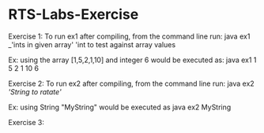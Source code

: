 # RTS-Labs-Exercise

Exercise 1:
To run ex1 after compiling, from the command line run: java ex1 _'ints in given array' 'int to test against array values

Ex: using the array [1,5,2,1,10] and integer 6 would be executed as: java ex1 1 5 2 1 10 6

Exercise 2:
To run ex2 after compiling, from the command line run: java ex2 _'String to ratate'_

Ex: using String "MyString" would be executed as java ex2 MyString

Exercise 3:
